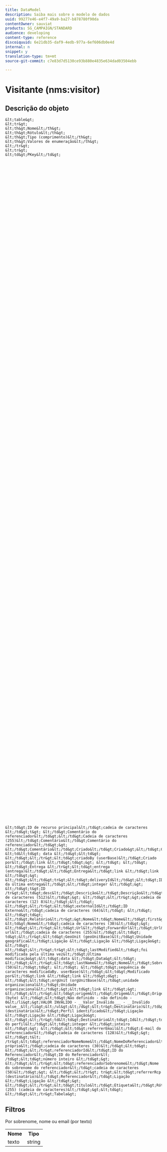 ```yaml
---
title: DataModel
description: Saiba mais sobre o modelo de dados
uuid: 99277e46-e4f7-49a9-ba27-b878780f90da
contentOwner: sauviat
products: SG_CAMPAIGN/STANDARD
audience: developing
content-type: reference
discoiquuid: 6e21db35-daf9-4edb-977a-6ef606db0e4d
internal: n
snippet: y
translation-type: tm+mt
source-git-commit: c7e83d7d5130ce93b880e4835e634dad03504ebb

---
```



# Visitante (nms:visitor)

## Descrição do objeto

    &lt;table&gt;
    &lt;tr&gt;
    &lt;th&gt;Nome&lt;/th&gt;
    &lt;th&gt;Rótulo&lt;/th&gt;
    &lt;th&gt;Tipo (comprimento)&lt;/th&gt;
    &lt;th&gt;Valores de enumeração&lt;/th&gt;
    &lt;/tr&gt;
    &lt;tr&gt;
    &lt;td&gt;PKey&lt;/td&gt;
    
    
    
    
    
    
    
    
    
    
    
    
    
    
    
    
    
    
    
    
    
    
    
    
    
    
    
    
    
    
    
    
    
    
    
    
    
    
    
    
    
    
    
    
    
    
    
    
    
    
    
    
    
    
    
    
    
    
    
    
    
    
    
    
    
    
    
    
    
    
    
    
    
    
    
    
    
    
    
    
    
    
    
    
    
    
    
    
    
    
    
    
    
    
    
    
    
    
    
    
    
    
    
    
    
    
    
    
    
    
    
    
    
    
    
    
    
    
    
    
    
    
    
    
    
    
    
    
    
    
    
    
    
    
    
    
    
    
    
    
    
    
    
    
    
    
    
    
    
    
    
    
    
    &lt;td&gt;ID de recurso principal&lt;/td&gt;cadeia de caracteres &lt;/td&gt;t&gt; &lt;/td&gt;Comentário do referenciador&lt;/td&gt;&lt;/td&gt;Cadeia de caracteres (255)&lt;/td&gt;Comentário&lt;/td&gt;Comentário do referenciador&lt;/td&gt;&gt; &lt;/td&gt;Comentário&lt;/td&gt;Criado&lt;/td&gt;Criado&gt;&lt;/td&gt;Criado &lt;td&lt;td&gt; data &lt;/td&gt;&lt;td&gt; &lt;/td&gt;&lt;/tr&gt;&lt;td&gt;criadoBy (userBase)&lt;/td&gt;Criado por&lt;/td&gt;link &lt;/td&gt;td&gt;&gt; &lt;/td&gt; &lt;/td&gt; &lt;/td&gt;Entrega &lt;/tr&gt;&lt;td&gt;entrega (entrega)&lt;/td&gt;&lt;/td&gt;Entrega&lt;/td&gt;link &lt;/td&gt;link &lt;/td&gt;&gt; &lt;/td&gt;&lt;/td&gt;tr&gt;&lt;td&gt;deliveryId&lt;/td&gt;&lt;td&gt;ID da última entrega&lt;/td&gt;&lt;/td&gt;integer &lt;/td&gt;&gt; &lt;/td&gt;t&gt;ID /tr&gt;&lt;td&gt;desc&lt;/td&gt;Descrição&lt;/td&gt;Descrição&lt;/td&gt;&lt;td&gt;cadeia de caracteres (512)&lt;/td&gt;&gt; &lt;/td&gt;&lt;/tr&gt;&gt;cadeia de caracteres (12) 8)&lt;/td&gt;&lt;/td&gt; &lt;/td&gt;&lt;/tr&gt;&lt;td&gt;externalId&lt;/td&gt;ID Externo&lt;/td&gt;cadeia de caracteres (64)&lt;/td&gt; &lt;/td&gt; &lt;/td&gt;td&gt; &lt;/td&gt;Relatório&lt;/tr&gt;&gt;Nome&lt;td&gt;Nome&lt;/td&gt;first&gt; &lt;td&gt;Nome&lt;/td&gt;cadeia de caracteres (30)&lt;/td&gt;&gt; &lt;/td&gt;&lt;/tr&gt;&lt;td&gt;Url&lt;/td&gt;ForwardUrl&lt;/td&gt;Url&lt;/td&gt;Encaminhar url&lt;/td&gt;cadeia de caracteres (255)&lt;/td&gt;&lt;td&gt; td&gt;&lt;/tr&gt;&lt;td&gt;GeoUnit (geoUnitBase)&lt;/td&gt;Unidade geográfica&lt;/td&gt;Ligação &lt;/td&gt;Ligação &lt;/td&gt;Ligação&gt; &lt;/td&gt; &lt;/td&gt;&lt;/tr&gt;tr&gt;&lt;td&gt;lastModified&lt;/td&gt;foi modificada pela última vez&lt;/td&gt;Última modificação&gt;&lt;td&gt;data &lt;/td&gt;Data&gt;&lt;td&gt; &lt;/td&gt;&lt;/tr&gt;&lt;td&gt;lastName&lt;/td&gt;Nome&lt;/td&gt;Sobrenome&lt;/td&gt;Nome&lt;/td&gt;&gt;(50)&lt;/td&gt;td&gt; &lt;/td&gt; &lt;/td&gt;td&gt;sequência de caracteres modificadaBy. userBase)&lt;/td&gt;&lt;td&gt;Modificado por&lt;/td&gt;link &lt;/td&gt;link &lt;/td&gt;d&gt; &lt;/td&gt;&lt;td&gt;orgUnit (orgUnitBase)&lt;/td&gt;unidade organizacional&lt;/td&gt;Unidade organizacional&lt;/td&gt;&gt;&lt;td&gt;link &lt;/td&gt;&gt; &lt;/td&gt;&lt;/tr&gt;&lt;td&gt;origem&lt;/td&gt;Origem&lt;/td&gt;Origem&lt;/td&gt;&gt;enumeração (byte) &lt;/td&gt;&lt;td&gt;Não definido - não definido - 0&lt;/li&gt;&gt;VALOR INVÁLIDO - __Valor_Inválido___ - __Inválido value__&lt;/li&gt;&lt;/ul&gt;&lt;/d&gt;&lt;tr&gt;Destinatário)&lt;/td&gt;Destinatário (destinatário)&lt;/td&gt;Perfil identificado&lt;/td&gt;Ligação &lt;/td&gt;Ligação &lt;/td&gt;Ligação&gt; &lt;/td&gt;&lt;/tr&gt;td&lt;td&gt;Destinatário&lt;td&gt;Id&lt;/td&gt;td&gt;ID do perfil&lt;/td&gt;&lt;td&gt;integer &lt;/td&gt;inteiro &lt;/td&gt;&gt; &lt;/td&gt;&lt;td&gt;referrerEmail&lt;/td&gt;E-mail do referenciador&lt;/td&gt;cadeia de caracteres (128)&lt;/td&gt;&gt; &lt;/td&gt;t&lt; /tr&gt;&lt;td&gt;referenciadorNomeNome&lt;/td&gt;NomeDoReferenciador&lt;/td&gt;Nome próprio&lt;/td&gt;cadeia de caracteres (30)&lt;/td&gt;&lt;td&gt; &lt;/td&gt;&lt;/tr&gt;referenciadorId&lt;/td&gt;ID do Referenciador&lt;/td&gt;ID do Referenciador&lt; /td&gt;&lt;td&gt;número inteiro &lt;/td&gt;&gt; &lt;/td&gt;&lt;/tr&gt;&lt;td&gt;referenciadorSobrenome&lt;/td&gt;Nome do sobrenome do referenciador&lt;/td&gt;cadeia de caracteres (50)&lt;/td&gt;&gt; &lt;/td&gt;&lt;/tr&gt; tr&gt;&lt;td&gt;referrerRcp (destinatário)&lt;/td&gt;Referenciador&lt;/td&gt;Ligação &lt;/td&gt;Ligação &lt;/td&gt;&gt; &lt;/td&gt;&lt;/tr&gt;&lt;td&gt;título&lt;/td&gt;Etiqueta&lt;/td&gt;Rótulo (255) (cadeia de caracteres)&lt;/td&gt;&gt;&lt;td&gt; &lt;/td&gt;&lt;/tr&gt;Tabela&gt;

## Filtros

Por sobrenome, nome ou email (por texto)</p>

<table>
        <tr>
        <th>Nome</th>
        <th>Tipo</th>
        </tr>
        <tr>
        <td>texto</td>
        <td>string</td>
        </tr>
    </table>